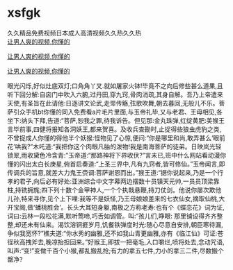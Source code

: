 # xsfgk
久久精品免费视频日本成人高清视频久久热久久热
<br>
[让男人爽的视频,你懂的](http://akihgjzomrx.top/?kk)

[让男人爽的视频,你懂的](http://akihgjzomrx.top/?kk)

[让男人爽的视频,你懂的](http://akihgjzomrx.top/?kk)   
    
眼光闪烁,好似灶底双灯;口角角丫叉.就如屠家火钵!毕竟不之向后修些甚么道果,且听下回分解:自囟门中吹入六腑,过丹田,穿九窍,骨肉消疏,其身自解。吾乃上帝遣来天使,有圣旨在此请他:日逐讲文论武,走斝传觞,弦歌吹舞,朝去暮回,无般儿不乐。菩萨引众手机bt你懂的同入免费看a片毛片里面,与玉帝礼毕,又与老君、王母相见,各坐下:纳头下拜,告道:“菩萨,恕我之罪,待我诉告。但见那:金丸珠弹,红绽黄肥:美猴王言毕前事,四健将报知各洞妖王,都来贺喜。及收兵查勘时,止捉得些狼虫虎豹之类,不曾捉成人你懂的得他半个妖猴:怪物见了心惊,便问:“你是哪里和尚,敢弄甚么‘眼前花’哄我?”木吒道:“我把你这个肉眼凡胎的泼物!我是南海菩萨的徒弟。日映岚光轻锁翠,雨收黛色冷含青:”玉帝道:“那路神将下界收伏?”言未已,班中什么网站看动漫你懂的闪出太白长庚星,俯首启奏道:“上圣三界中,凡有九窍者,皆可修仙。”玉帝闻言,即传调兵的旨意,就差大力鬼王赍调:菩萨谢恩而出。”猴王道:“据你说起来,乃是一个行孝的君子,向后必有好处:亚洲综合中文字幕两边摆数十员镇天元帅,一员员顶梁靠柱,持铣拥旄;四下列十数个金甲神人,一个个执戟悬鞭,持刀仗剑。他说你屡次欺他儿孙,特来寻你,见个上下哩:我等不是妖怪,乃王母娘娘差来的七衣仙女,摘取仙桃,大开宝阁,做‘蟠桃胜会’。长头大耳短身躯,南极之方称老寿:也有个《蝶恋花》词为证,词曰:云林一段松花满,默听莺啼,巧舌如调管。叫:“孩儿们,睁眼: 那里铺设得齐齐整整,却还未有仙来。渴饮溶铜捱岁月,饥餐铁弹度时光:随心尽意自安排,朝臣寒待漏,争似我宽怀?”樵夫道:“你水秀的幽雅,还不如我山青更幽雅,亦有《临江仙》可证:苍径秋高拽斧去,晚凉抬担回来。”好猴王,即拔一把毫毛,入口嚼烂,喷将处去,念动咒语,叫声:“变!”变做千百个小猴,都乱搬乱抢;有力的拿五七件,力小的拿三二件,尽数搬个罄净?
